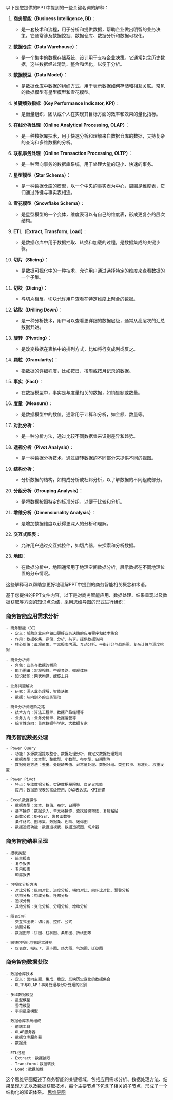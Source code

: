 以下是您提供的PPT中提到的一些关键名词的解释：

1. **商务智能（Business Intelligence, BI）**：
   - 是一套技术和流程，用于分析和提供数据，帮助企业做出明智的业务决策。它通常涉及数据挖掘、数据仓库、数据分析和数据可视化。

2. **数据仓库（Data Warehouse）**：
   - 是一个集中的数据存储系统，设计用于支持企业决策。它通常包含历史数据，这些数据经过清洗、整合和优化，以便于分析。

3. **数据模型（Data Model）**：
   - 是数据仓库中数据的组织方式，用于表示数据如何存储和相互关联。常见的数据模型有星型模型和雪花模型。

4. **关键绩效指标（Key Performance Indicator, KPI）**：
   - 是衡量组织、团队或个人在实现其目标方面的效率和效果的量化指标。

5. **在线分析处理（Online Analytical Processing, OLAP）**：
   - 是一种数据库技术，用于快速分析和理解来自数据仓库的数据，支持复杂的查询和多维数据的分析。

6. **联机事务处理（Online Transaction Processing, OLTP）**：
   - 是一种面向事务的数据库系统，用于处理大量的短小、快速的事务。

7. **星型模型（Star Schema）**：
   - 是一种数据仓库的模型，以一个中央的事实表为中心，周围是维度表，它们通过外键与事实表相连。

8. **雪花模型（Snowflake Schema）**：
   - 是星型模型的一个变体，维度表可以有自己的维度表，形成更复杂的层次结构。

9. **ETL（Extract, Transform, Load）**：
   - 是数据仓库中用于数据抽取、转换和加载的过程，是数据集成的关键步骤。

10. **切片（Slicing）**：
    - 是数据可视化中的一种技术，允许用户通过选择特定的维度来查看数据的一个子集。

11. **切块（Dicing）**：
    - 与切片相反，切块允许用户查看在特定维度上聚合的数据。

12. **钻取（Drilling Down）**：
    - 是一种分析技术，用户可以查看更详细的数据层级，通常从高层次的汇总数据开始。

13. **旋转（Pivoting）**：
    - 是改变数据在表格中的排列方式，比如将行变成列或反之。

14. **颗粒（Granularity）**：
    - 指数据的详细程度，比如按日、按周或按月记录的数据。

15. **事实（Fact）**：
    - 在数据模型中，事实是与度量相关的数据，如销售额或数量。

16. **度量（Measure）**：
    - 是数据模型中的数值，通常用于计算和分析，如金额、数量等。

17. **对比分析**：
    - 是一种分析方法，通过比较不同数据集来识别差异和趋势。

18. **透视分析（Pivot Analysis）**：
    - 是一种数据分析技术，通过旋转数据的不同部分来提供不同的视图。

19. **结构分析**：
    - 分析数据的结构，如构成分析或杜邦分析，以了解数据的不同组成部分。

20. **分组分析（Grouping Analysis）**：
    - 是将数据按照特定的标准分组，以便于比较和分析。

21. **增维分析（Dimensionality Analysis）**：
    - 是增加数据维度以获得更深入的分析和理解。

22. **交互式图表**：
    - 允许用户通过交互式控件，如切片器，来探索和分析数据。

23. **地图**：
    - 在数据分析中，地图通常用于地理空间数据分析，展示数据在不同地理位置的分布情况。

这些解释可以帮助您更好地理解PPT中提到的商务智能相关概念和术语。



基于您提供的PPT文件内容，以下是对商务智能应用、数据处理、结果呈现以及数据获取等方面的知识点总结，采用思维导图的形式进行组织：

### 商务智能应用需求分析
```
- 商务智能（BI）
  - 定义：帮助企业用户做出更好业务决策的应用程序和技术集合
  - 作用：数据收集、存储、分析、共享，提供数据访问
  - 核心价值：直观形象、丰富报表内涵、互动分析、平衡计分与战略图、复杂计算与深度挖掘

- 商业分析师
  - 角色：业务与数据的桥梁
  - 能力图谱：宏观视野、中观套路、微观体感
  - 知识技能：网状构建、螺旋上升

- 业务问题解决
  - 研究：深入业务理解，智能决策
  - 数据：从内到外的业务驱动

- 商业分析师进阶之路
  - 技术方向：算法工程师、数据产品经理等
  - 业务方向：业务分析师、数据运营等
  - 综合性方向：首席数据科学家、大数据专家
```

### 商务智能数据处理
```
- Power Query
  - 功能：多源数据提取整合、数据处理分析、自定义数据处理规则
  - 数据类型：文本型、整数型、小数型、布尔型、日期型等
  - 数据处理方法：去重、处理缺失值、异常值处理、数据分组、类型转换、标准化、权重设置

- Power Pivot
  - 特点：多维数据分析、突破数据量限制、自定义功能
  - 应用：数据透视表的高级应用、DAX表达式、KPI创建

- Excel数据操作
  - 数据类型：文本、数值、布尔、日期等
  - 基本操作：数据录入、单元格操作、查找替换筛选、复制粘贴
  - 函数公式：OFFSET、嵌套函数等
  - 条件格式、图标集、数据条、色阶、迷你图
  - 数据透视功能：数据透视表、数据透视图、切片器
```

### 商务智能结果呈现
```
- 报表类型
  - 简单报表
  - 复杂报表
  - 专用报表
  - 即席报表

- 可视化分析方法
  - 对比分析：纵向对比、进度分析、横向对比、同环比对比、预警分析
  - 结构分析：构成分析、杜邦分析
  - 透视分析
  - 其他分析：变化分析、分组分析、增维分析

- 图表分析
  - 交互式图表：切片器、控件、公式
  - 地图分析
  - 数据图形：饼图、柱状图、条形图、折线图等

- 敏捷可视化与管理驾驶舱
  - 仪表盘、指标卡、漏斗图、热力图、气泡图、迁徙图
```

### 商务智能数据获取
```
- 数据仓库技术
  - 定义：面向主题、集成、稳定、反映历史变化的数据集合
  - OLTP与OLAP：事务处理与分析处理的区别

- 多维数据模型
  - 星型模型
  - 雪花模型
  - 事实星座模型

- 数据仓库系统组成
  - 前端工具
  - OLAP服务器
  - 数据仓库服务器
  - 数据源

- ETL过程
  - Extract：数据抽取
  - Transform：数据转换
  - Load：数据加载
```

这个思维导图概述了商务智能的关键领域，包括应用需求分析、数据处理方法、结果呈现方式以及数据获取技术，每个主要节点下包含了相关的子节点，形成了一个结构化的知识体系。
[思维导图](https://mermaid-js.github.io/mermaid-live-editor/edit#pako:eNp1lVtPGkEUx78K2Wc17i6I8NDEFh-amkhTH5oO-zB7aWtSwFBotcaEWEUKRWlRq0K1tFrpTTS2KrtevszO7PItOriz1NlQHjbs_P4z55w5l53llKSqcWHuSQpOPfVNRGIJH_mNALSWQ4U63tTt1xdIX7VWG5Kvv_-W7zZo17L4aB7lc3i7LFH5NboD8NohLh2g3QWrnGNQBFhGBW_X0Lu8tXzIoFG6y14-RSvrFDnP245FvuOMebblmERneYnBAuiwQr394aD9ecPe_4Jyx6xCBPZVtb1xYraK9mmTMXHH8ZwH0eRLLeW7n9FSMxKDBIqiky-SaRaJYHRa0Z45_uNKybyoMYdHnNh5gAt7dr1hHRlouygxTABopWnv59DbdSc8vN7Cx2usSASoekkOYO7ceY46d8jTSzSNCtIruJDFNTdOqiCGdrcs4zd1tlH_5wpViMwZ1rFhGTuWsYDzZVbnB6MTY_bVktUostniabog6NRModpx-vBI8lAZWDt7djNHnCQy9gSBZhQC69Oq9e1E8qzL1EV2l0izDIETOLlCVH4neahMy6Q3VUiBnqNyHmf3GQHNN0_LBFIHmFR2qcw0AJNJqhRoTZEA37Ss-ZbkWZcB7TXPugIiIw9JBdiXl-h8xUtVcC96F-WryNBZcyKtUwjQjo5rP3s572pkV3OzjrtUAWjpgmxHiz9vOOBSFeCPddM4wZ_O_1FawjxtAhLyQRaV1pxekDyUWN8t4Y_zvalCclch19KbqgCVjtHZL4ZSjUDbjNxAs4Wbq0wLdansjKeF3lQB7exKp0d7UmJ98cQ01ns0Z0Sk_QuBqe-a-ntyOU4nSx4BCb92SBBrwqWKW1dEcPGZ7X-eDoBuir_Oo6s_kofKYHxsImqeLY-PjUTZAwQ6H0hpb-yQumBHg0tl0K5-twtHvSnJj15EB9udE_R9RkOVIp0xxM03JetHE53uocVTyUM7bo5Eca1E-hRtNrxYYafc_2QqlWHdMyv9dIBBMrfTKai447wLZDCRgonnj5OpuBcpYCwJVbrK9XFxLRWHkyr5cs521mJc-qkW12JcmPxVtccw8ywd42KJOSKFmXTywUxC4cLpVEbr4zJTKkxrkUlIvrlxd3EKJh4lkzdfufAsN82F-_3igBgK-ocGh8VAYFAcEvu4GS4sioEBfnA4NDTsD_H8YGiuj3t1vZ8fGA4KAX8oGBSEISEQFANzfwGYESSs)
